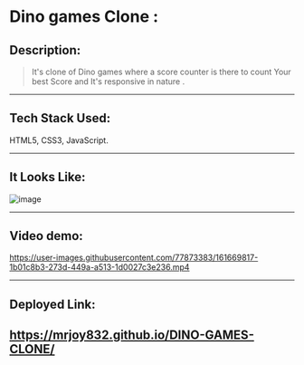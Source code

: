 # Dino games Clone :
## Description:
> It's clone of Dino games where a score counter is there to count Your best Score and It's responsive in nature .
---

## Tech Stack Used:
HTML5, CSS3, JavaScript.

---
## It Looks Like:
![image](https://user-images.githubusercontent.com/77873383/161669803-d81ba3c0-e521-492e-baf6-7588d1ff8611.png)

---

## Video demo:


https://user-images.githubusercontent.com/77873383/161669817-1b01c8b3-273d-449a-a513-1d0027c3e236.mp4


---

## Deployed Link:
https://mrjoy832.github.io/DINO-GAMES-CLONE/
---
